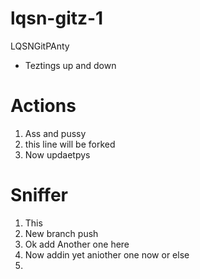 # lqsn-gitz-1
LQSNGitPAnty
- Teztings up and down 

# Actions 

1. Ass and pussy 
2. this line will be forked 
3. Now updaetpys

# Sniffer 
1. This
2. New branch push 
3. Ok add Another one here 
4. Now addin yet aniother one now or else 
5. 
